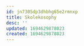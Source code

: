 ```yaml
---
id: jn7305dp3dhbhg65e2rmnxp
title: Skolekosophy
desc: ''
updated: 1694629878023
created: 1694629878023
---
```

